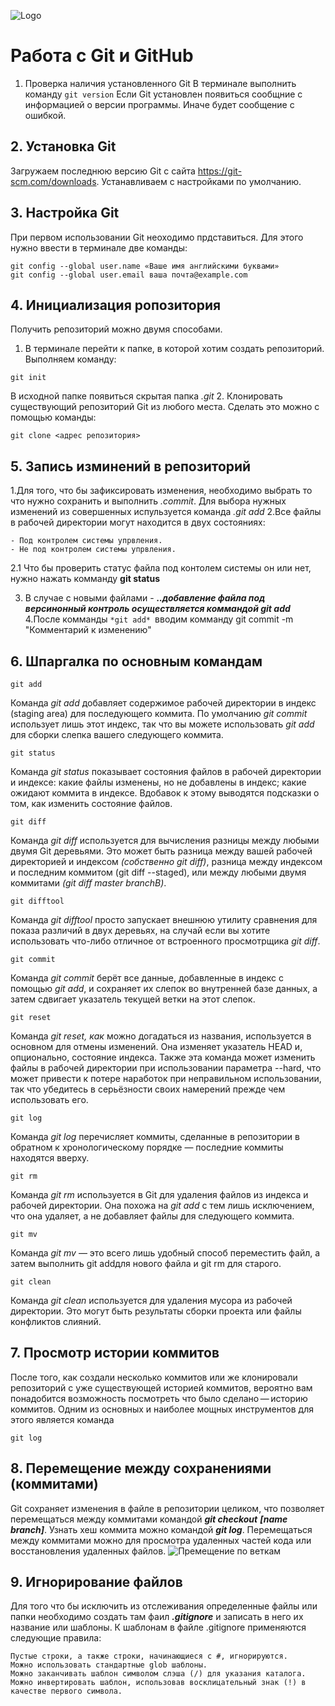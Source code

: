 ![Logo](Git_instruction.jpg)

# Работа с Git и GitHub

1. Проверка наличия установленного Git
В терминале выполнить команду `git version`
Если Git установлен появиться сообщние с информацией о версии программы. Иначе будет сообщение с ошибкой.

## 2. Установка Git
Загружаем последнюю версию Git с сайта  https://git-scm.com/downloads.
Устанавливаем с настройками по умолчанию.

## 3. Настройка Git
При первом использовании Git неоходимо прдставиться. Для этого нужно ввести в терминале две команды:
```
git config --global user.name «Ваше имя английскими буквами»
git config --global user.email ваша почта@example.com
```
## 4. Инициализация ропозитория
Получить репозиторий можно двумя способами.
1. В терминале перейти к папке, в которой хотим создать репозиторий. Выполняем команду:
```
git init
```
В исходной папке появиться скрытая папка *.git*
2. Клонировать существующий репозиторий Git из любого места. Сделать это можно с помощью команды:
```
git clone <адрес репозитория>
```

## 5. Запись изминений в репозиторий
1.Для того, что бы зафиксировать изменения, необходимо выбрать то что нужно сохранить и выполнить *.commit*. Для выбора нужных изменений из совершенных испульзуется команда *.git add*
2.Все файлы в рабочей директории могут находится в двух состояниях:
```
- Под контролем системы упрвления.
- Не под контролем системы упрвления.
```
2.1 Что бы проверить статус файла под контолем системы он или нет, нужно нажать комманду **git status**

3. В случае с новыми файлами - ***..добавление файла под версинонный контроль осуществляется коммандой git add***
4.После комманды ```*git add* ```вводим комманду git commit -m "Комментарий к изменению"


## 6. Шпаргалка по основным командам
```
git add
```
Команда *git add* добавляет содержимое рабочей директории в индекс (staging area) для последующего коммита. По умолчанию *git commit* использует лишь этот индекс, так что вы можете использовать *git add* для сборки слепка вашего следующего коммита.
```
git status
```
Команда *git status* показывает состояния файлов в рабочей директории и индексе: какие файлы изменены, но не добавлены в индекс; какие ожидают коммита в индексе. Вдобавок к этому выводятся подсказки о том, как изменить состояние файлов.
```
git diff
```
Команда *git diff* используется для вычисления разницы между любыми двумя Git деревьями. Это может быть разница между вашей рабочей директорией и индексом *(собственно git diff)*, разница между индексом и последним коммитом (git diff --staged), или между любыми двумя коммитами *(git diff master branchB)*.
```
git difftool
```
Команда *git difftool* просто запускает внешнюю утилиту сравнения для показа различий в двух деревьях, на случай если вы хотите использовать что-либо отличное от встроенного просмотрщика *git diff*.
```
git commit
```
Команда *git commit* берёт все данные, добавленные в индекс с помощью *git add*, и сохраняет их слепок во внутренней базе данных, а затем сдвигает указатель текущей ветки на этот слепок.
```
git reset
```
Команда *git reset, как* можно догадаться из названия, используется в основном для отмены изменений. Она изменяет указатель HEAD и, опционально, состояние индекса. Также эта команда может изменить файлы в рабочей директории при использовании параметра --hard, что может привести к потере наработок при неправильном использовании, так что убедитесь в серьёзности своих намерений прежде чем использовать его.
```
git log
```
Команда *git log* перечисляет коммиты, сделанные в репозитории в обратном к хронологическому порядке — последние коммиты находятся вверху.
```
git rm
```
Команда *git rm* используется в Git для удаления файлов из индекса и рабочей директории. Она похожа на *git add* с тем лишь исключением, что она удаляет, а не добавляет файлы для следующего коммита.
```
git mv
```
Команда *git mv* — это всего лишь удобный способ переместить файл, а затем выполнить git addдля нового файла и git rm для старого.
```
git clean
```
Команда *git clean* используется для удаления мусора из рабочей директории. Это могут быть результаты сборки проекта или файлы конфликтов слияний.


## 7. Просмотр истории коммитов
После того, как создали несколько коммитов или же клонировали репозиторий с уже существующей историей коммитов, вероятно вам понадобится возможность посмотреть что было сделано — историю коммитов. Одним из основных и наиболее мощных инструментов для этого является команда 
```
git log
```
## 8. Перемещение между сохранениями (коммитами)
Git сохраняет изменения в файле в репозитории целиком, что позволяет перемещаться между коммитами командой ***git checkout*** ***[name branch]***. Узнать хеш коммита можно командой ***git log***. Перемещаться между коммитами можно для просмотра удаленных частей кода или восстановления удаленных файлов.
![Премещение по веткам](Moving_along_branchs.png)


## 9. Игнорирование файлов
Для того что бы исключить из отслеживания определенные файлы или папки необходимо создать там фаил ***.gitignore*** и записать в него их название или шаблоны.
К шаблонам в файле .gitignore применяются следующие правила:
```
Пустые строки, а также строки, начинающиеся с #, игнорируются.
Можно использовать стандартные glob шаблоны.
Можно заканчивать шаблон символом слэша (/) для указания каталога.
Можно инвертировать шаблон, использовав восклицательный знак (!) в качестве первого символа.  
```
